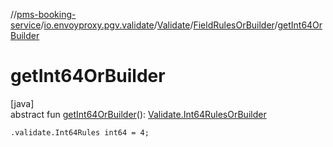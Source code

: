 //[pms-booking-service](../../../../index.md)/[io.envoyproxy.pgv.validate](../../index.md)/[Validate](../index.md)/[FieldRulesOrBuilder](index.md)/[getInt64OrBuilder](get-int64-or-builder.md)

# getInt64OrBuilder

[java]\
abstract fun [getInt64OrBuilder](get-int64-or-builder.md)(): [Validate.Int64RulesOrBuilder](../-int64-rules-or-builder/index.md)

`.validate.Int64Rules int64 = 4;`